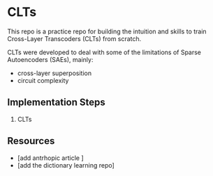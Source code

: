 # CLTs

This repo is a practice repo for building the intuition and skills to train Cross-Layer Transcoders (CLTs) from scratch.

CLTs were developed to deal with some of the limitations of Sparse Autoencoders (SAEs), mainly:

- cross-layer superposition
- circuit complexity

## Implementation Steps

1. CLTs

## Resources

- [add antrhopic article ]
- [add the dictionary learning repo]
